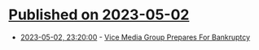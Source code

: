# [Published on 2023-05-02](index.md)

* [2023-05-02, 23:20:00](https://news.slashdot.org/story/23/05/02/2055238/vice-media-group-prepares-for-bankruptcy?utm_source=rss1.0mainlinkanon&utm_medium=feed) - [Vice Media Group Prepares For Bankruptcy](https://news.slashdot.org/story/23/05/02/2055238/vice-media-group-prepares-for-bankruptcy?utm_source=rss1.0mainlinkanon&utm_medium=feed)

